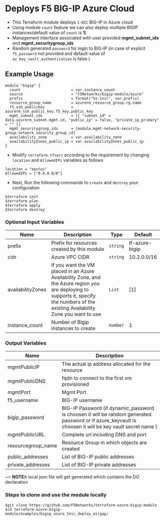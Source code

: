 # Deploys F5 BIG-IP Azure Cloud

* This Terraform module deploys `1-NIC` BIG-IP in Azure cloud
* Using module `count` feature we can also deploy multiple BIGIP instances(default value of `count` is **1**)
* Management interface associated with user provided **mgmt_subnet_ids** and **mgmt_securitygroup_ids**
* Random generated `password` for login to BIG-IP (in case of explicit `f5_password` not provided and default value of `az_key_vault_authentication` is false )

## Example Usage

```hcl
module "bigip" {
  count                       = var.instance_count
  source                      = "F5Networks/bigip-module/azure"
  prefix                      = format("%s-1nic", var.prefix)
  resource_group_name         = azurerm_resource_group.rg.name
  f5_ssh_publickey            = azurerm_ssh_public_key.f5_key.public_key
  mgmt_subnet_ids             = [{ "subnet_id" = data.azurerm_subnet.mgmt.id, "public_ip" = false, "private_ip_primary" = "" }]
  mgmt_securitygroup_ids      = [module.mgmt-network-security-group.network_security_group_id]
  availability_zone           = var.availability_zone
  availabilityZones_public_ip = var.availabilityZones_public_ip
}
```

* Modify `terraform.tfvars` according to the requirement by changing `location` and `AllowedIPs` variables as follows

```hcl
location = "eastus"
AllowedIPs = ["0.0.0.0/0"]
```

* Next, Run the following commands to `create` and `destroy` your configuration

```shell
$terraform init
$terraform plan
$terraform apply
$terraform destroy
```

### Optional Input Variables

| Name | Description | Type | Default |
|------|-------------|------|---------|
| prefix | Prefix for resources created by this module | `string` | tf-azure-bigip |
| cidr | Azure VPC CIDR | `string` | 10.2.0.0/16 |
| availabilityZones | If you want the VM placed in an Azure Availability Zone, and the Azure region you are deploying to supports it, specify the numbers of the existing Availability Zone you want to use | `List` | [1] |
| instance_count | Number of Bigip instances to create | `number` | 1 |

### Output Variables

| Name | Description |
|------|-------------|
| mgmtPublicIP | The actual ip address allocated for the resource |
| mgmtPublicDNS | fqdn to connect to the first vm provisioned |
| mgmtPort | Mgmt Port |
| f5\_username | BIG-IP username |
| bigip\_password | BIG-IP Password (if dynamic_password is choosen it will be random generated password or if azure_keyvault is choosen it will be key vault secret name ) |
| mgmtPublicURL | Complete url including DNS and port|  
| resourcegroup_name | Resource Group in which objects are created |
| public_addresses | List of BIG-IP public addresses |
| private_addresses | List of BIG-IP private addresses |

~> **NOTE**A local json file will get generated which contains the DO declaration

### Steps to clone and use the module locally

```shell
$git clone https://github.com/F5Networks/terraform-azure-bigip-module
$cd terraform-azure-bigip-module/examples/bigip_azure_1nic_deploy_airgap/

```

